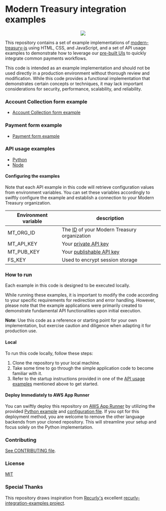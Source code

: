 Modern Treasury integration examples
===================
<p align="center">
  <img src="https://files.readme.io/a49b14e-account-collection.gif" align="center">
</p>

This repository contains a set of example implementations of
[modern-treasury-js][modern-treasury-js] using HTML, CSS, and JavaScript, and a set of API usage
examples to demonstrate how to leverage our [pre-built UIs][pre-built-uis] to quickly integrate common payments workflows.

This code is intended as an example implementation and should not be used directly in a production environment without thorough review and modification. While this code provides a functional implementation that demonstrates certain concepts or techniques, it may lack important considerations for security, performance, scalability, and reliability.

### Account Collection form example

- [Account Collection form example](public/acf.html)

### Payment form example

- [Payment form example](public/pf.html)

### API usage examples

- [Python](api/python)
- [Node](api/node)

#### Configuring the examples

Note that each API example in this code will retrieve configuration values from environment variables. You can set these variables accordingly to swiftly configure the example and establish a connection to your Modern Treasury organization.

| Environment variable | description |
| -------------------- | ----------- |
| MT_ORG_ID | The [ID][api-keys]  of your Modern Treasury organization |
| MT_API_KEY | Your [private API key][api-keys] |
| MT_PUB_KEY | Your [publishable API key][publishable-keys] |
| FS_KEY | Used to encrypt session storage


### How to run

Each example in this code is designed to be executed locally.

While running these examples, it is important to modify the code according to your specific requirements for redirection and error handling. However, please note that the example applications were primarily created to demonstrate fundamental API functionalities upon initial execution.

**Note**: Use this code as a reference or starting point for your own implementation, but exercise caution and diligence when adapting it for production use. 


#### Local


To run this code locally, follow these steps:

1. Clone the repository to your local machine.
2. Take some time to go through the simple application code to become familiar with it.
3. Refer to the startup instructions provided in one of the [API usage examples](api) mentioned above to get started.


#### Deploy Immediately to AWS App Runner

You can swiftly deploy this repository on [AWS App Runner][apprunner] by utilizing the provided [Python example](api/python) and [configuration file](apprunner.yaml). If you opt for this deployment method, you are welcome to remove the other language backends from your cloned repository. This will streamline your setup and focus solely on the Python implementation.

### Contributing

[See CONTRIBUTING file](CONTRIBUTING.md).

### License

[MIT](LICENSE.md)

### Special Thanks

This repository draws inspiration from [Recurly's](https://www.recurly.com) excellent [recurly-integration-examples project](https://github.com/recurly/recurly-integration-examples).

[modern-treasury-js]: https://docs.moderntreasury.com/reference/modern-treasury-js
[api-keys]: https://app.moderntreasury.com/developers/api_keys
[publishable-keys]: https://app.moderntreasury.com/settings/developers/publishable_keys
[pre-built-uis]: https://docs.moderntreasury.com/docs/prebuilt-uis-overview
[apprunner]: https://aws.amazon.com/apprunner/